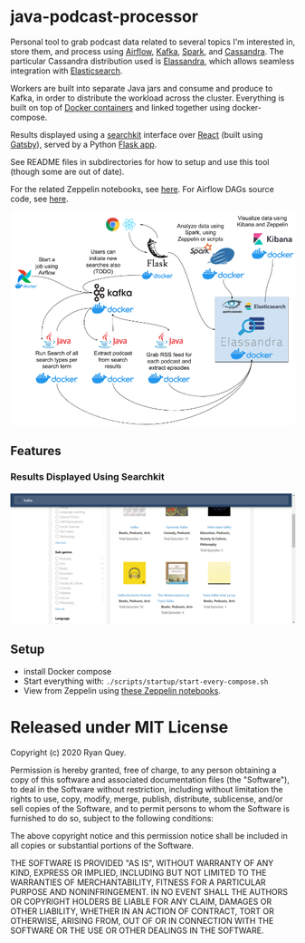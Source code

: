 # java-podcast-processor
Personal tool to grab podcast data related to several topics I'm interested in, store them, and process using [Airflow](https://github.com/apache/airflow), [Kafka](https://kafka.apache.org/), [Spark](https://spark.apache.org/), and [Cassandra](https://cassandra.apache.org/). The particular Cassandra distribution used is [Elassandra](https://www.elassandra.io/), which allows seamless integration with [Elasticsearch](https://www.elastic.co/). 

Workers are built into separate Java jars and consume and produce to Kafka, in order to distribute the workload across the cluster. Everything is built on top of [Docker containers](https://www.docker.com/) and linked together using docker-compose.

Results displayed using a [searchkit](https://github.com/searchkit/searchkit) interface over [React](https://reactjs.org/) (built using [Gatsby](https://www.gatsbyjs.org/)), served by a Python [Flask app](https://flask.palletsprojects.com/). 

See README files in subdirectories for how to setup and use this tool (though some are out of date).

For the related Zeppelin notebooks, see [here](https://github.com/RyanQuey/dse-zeppelin-notebooks). For Airflow DAGs source code, see [here](https://github.com/RyanQuey/airflow-with-podcasts).

![image](https://github.com/RyanQuey/java-podcast-processor/raw/master/screenshots/wh_Podcast%20Analysis%20Tool.png)

## Features
### Results Displayed Using Searchkit
![image](https://github.com/RyanQuey/java-podcast-processor/raw/master/screenshots/searchkit-podcasts-sample-search.png)

## Setup
- install Docker compose
- Start everything with: `./scripts/startup/start-every-compose.sh`
- View from Zeppelin using [these Zeppelin notebooks](https://github.com/RyanQuey/dse-zeppelin-notebooks).


# Released under MIT License

Copyright (c) 2020 Ryan Quey.

Permission is hereby granted, free of charge, to any person obtaining a copy of this software and associated documentation files (the "Software"), to deal in the Software without restriction, including without limitation the rights to use, copy, modify, merge, publish, distribute, sublicense, and/or sell copies of the Software, and to permit persons to whom the Software is furnished to do so, subject to the following conditions:

The above copyright notice and this permission notice shall be included in all copies or substantial portions of the Software.

THE SOFTWARE IS PROVIDED "AS IS", WITHOUT WARRANTY OF ANY KIND, EXPRESS OR IMPLIED, INCLUDING BUT NOT LIMITED TO THE WARRANTIES OF MERCHANTABILITY, FITNESS FOR A PARTICULAR PURPOSE AND NONINFRINGEMENT. IN NO EVENT SHALL THE AUTHORS OR COPYRIGHT HOLDERS BE LIABLE FOR ANY CLAIM, DAMAGES OR OTHER LIABILITY, WHETHER IN AN ACTION OF CONTRACT, TORT OR OTHERWISE, ARISING FROM, OUT OF OR IN CONNECTION WITH THE SOFTWARE OR THE USE OR OTHER DEALINGS IN THE SOFTWARE.
